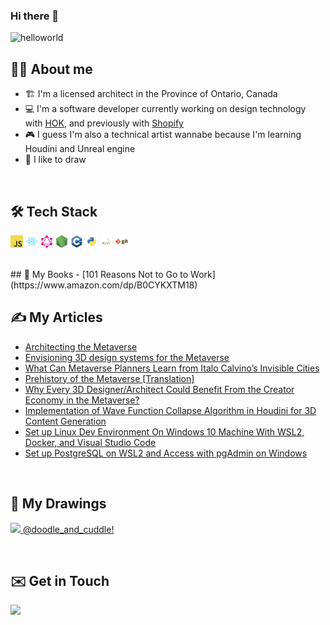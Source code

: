 ### Hi there 👋
![helloworld](https://user-images.githubusercontent.com/13730281/115279837-3295df00-a115-11eb-81e4-d474f099c982.jpg)



## 👩‍💻 About me
- 🏗️ I'm a licensed architect in the Province of Ontario, Canada
- 💻 I'm a software developer currently working on design technology with [HOK](https://www.hok.com/), and previously with [Shopify](https://www.shopify.com/)
- 🎮 I guess I'm also a technical artist wannabe because I'm learning Houdini and Unreal engine
- 🎨 I like to draw

<br>

## 🛠️ Tech Stack
<code><img height="20" src="https://raw.githubusercontent.com/github/explore/80688e429a7d4ef2fca1e82350fe8e3517d3494d/topics/javascript/javascript.png"></code>
<code><img height="20" src="https://raw.githubusercontent.com/github/explore/80688e429a7d4ef2fca1e82350fe8e3517d3494d/topics/react/react.png"></code>
<code><img height="20" src="https://raw.githubusercontent.com/github/explore/5c058a388828bb5fde0bcafd4bc867b5bb3f26f3/topics/graphql/graphql.png"></code>
<code><img height="20" src="https://raw.githubusercontent.com/github/explore/80688e429a7d4ef2fca1e82350fe8e3517d3494d/topics/nodejs/nodejs.png"></code>
<code><img height="20" src="https://raw.githubusercontent.com/github/explore/80688e429a7d4ef2fca1e82350fe8e3517d3494d/topics/cpp/cpp.png"></code>
<code><img height="20" src="https://raw.githubusercontent.com/github/explore/80688e429a7d4ef2fca1e82350fe8e3517d3494d/topics/python/python.png"></code>
<code><img height="20" src="https://raw.githubusercontent.com/github/explore/80688e429a7d4ef2fca1e82350fe8e3517d3494d/topics/mysql/mysql.png"></code>
<code><img height="20" src="https://raw.githubusercontent.com/github/explore/80688e429a7d4ef2fca1e82350fe8e3517d3494d/topics/git/git.png"></code>   

<br>
## 📖 My Books
- [101 Reasons Not to Go to Work](https://www.amazon.com/dp/B0CYKXTM18)
<br>

## ✍️ My Articles
- [Architecting the Metaverse](https://chloesun.medium.com/architecting-the-metaverse-106c962ac16d?sk=6f1aefa2d30b4993ef6a73c5ab001a1f)
- [Envisioning 3D design systems for the Metaverse](https://medium.com/@chloesun/envisioning-3d-design-systems-for-the-metaverse-9d5c39f5ef1c)
- [What Can Metaverse Planners Learn from Italo Calvino’s Invisible Cities](https://medium.com/@chloesun/what-metaverse-platforms-can-learn-from-italo-calvinos-invisible-cities-dbebbe14d355)
- [Prehistory of the Metaverse [Translation]](https://chloesun.medium.com/prehistory-of-the-metaverse-translation-57abd572ba3c)
- [Why Every 3D Designer/Architect Could Benefit From the Creator Economy in the Metaverse?](https://chloesun.medium.com/why-every-3d-designer-architect-could-benefit-from-the-creator-economy-in-the-metaverse-9cbdcc8319b0)
- [Implementation of Wave Function Collapse Algorithm in Houdini for 3D Content Generation](https://chloesun.medium.com/implementation-of-wave-function-collapse-algorithm-in-houdini-for-3d-content-generation-76f8eec573b1?sk=0bc35a1f3c18f489e9ff1c07c3aadc03)
- [Set up Linux Dev Environment On Windows 10 Machine With WSL2, Docker, and Visual Studio Code](https://chloesun.medium.com/set-up-linux-dev-environment-on-windows-machine-with-wsl2-docker-and-vs-code-25f167aa71ab?sk=49a55f446e1c186c9815c9232303ba5c)
- [Set up PostgreSQL on WSL2 and Access with pgAdmin on Windows](https://chloesun.medium.com/set-up-postgresql-on-wsl2-and-connect-to-postgresql-with-pgadmin-on-windows-ca7f0b7f38ab?sk=ea75b812297a3f276931a7b38ef6c6ef)

<br>

## 🎨  My Drawings
<a href="https://www.instagram.com/doodle_and_cuddle/" target="_blank"><img src="https://upload.wikimedia.org/wikipedia/commons/thumb/e/e7/Instagram_logo_2016.svg/1024px-Instagram_logo_2016.svg.png" width="20"/> @doodle_and_cuddle!</a>

<br>

## ✉️ Get in Touch
<a href="https://www.linkedin.com/in/chloe-c-s-955a22114/">
  <img align="left" width="22px" src="https://raw.githubusercontent.com/peterthehan/peterthehan/master/assets/linkedin.svg" />
</a>

